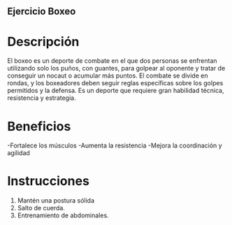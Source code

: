 ## Ejercicio Boxeo

# Descripción
El boxeo es un deporte de combate en el que dos personas se enfrentan utilizando solo los puños, con guantes, para golpear al oponente y tratar de conseguir un nocaut o acumular más puntos. El combate se divide en rondas, y los boxeadores deben seguir reglas específicas sobre los golpes permitidos y la defensa. Es un deporte que requiere gran habilidad técnica, resistencia y estrategia.

# Beneficios
-Fortalece los músculos
-Aumenta la resistencia
-Mejora la coordinación y agilidad

# Instrucciones
1. Mantén una postura sólida
2. Salto de cuerda.
3. Entrenamiento de abdominales.